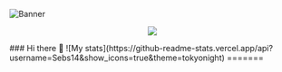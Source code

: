 
![Banner](https://github.com/Sebs14/Sebs14/blob/main/Sebastián%20Flores.gif)
<!-- retro visitor counter -->  
<p align="center">   
  <img src="https://profile-counter.glitch.me/Sebs14/count.svg" />  
</p> 
### Hi there 👋
![My stats](https://github-readme-stats.vercel.app/api?username=Sebs14&show_icons=true&theme=tokyonight)
=======

<!--
**Sebs14/Sebs14** is a ✨ _special_ ✨ repository because its `README.md` (this file) appears on your GitHub profile.

Here are some ideas to get you started:

- 🔭 I’m currently working on ...
- 🌱 I’m currently learning ...
- 👯 I’m looking to collaborate on ...
- 🤔 I’m looking for help with ...
- 💬 Ask me about ...
- 📫 How to reach me: ...
- 😄 Pronouns: ...
- ⚡ Fun fact: ...
-->
